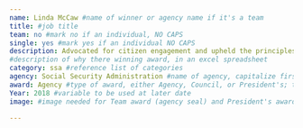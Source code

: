```yaml
---
name: Linda McCaw #name of winner or agency name if it's a team
title: #job title
team: no #mark no if an individual, NO CAPS
single: yes #mark yes if an individual NO CAPS
description: Advocated for citizen engagement and upheld the principles of transparency, participation, and collaboration by leading SSA’s efforts to make federal data available to the public. Linda’s efforts led to 1,900 metadata records available to the public on Data.gov.
#description of why there winning award, in an excel spreadsheet
category: ssa #reference list of categories
agency: Social Security Administration #name of agency, capitalize first letter of each name
award: Agency #type of award, either Agency, Council, or President's; this is case sensitive so make sure to match the options listed exactly. This section generates the format of the card
Year: 2018 #variable to be used at later date
image: #image needed for Team award (agency seal) and President's award (headshot); leave empty if and individual Agency award

---
```

